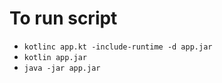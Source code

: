 # To run script
* ```kotlinc app.kt -include-runtime -d app.jar```
* ```kotlin app.jar ```
* ```java -jar app.jar```